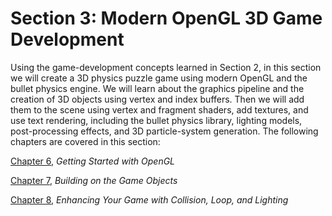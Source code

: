 # Section 3: Modern OpenGL 3D Game Development

Using the game-development concepts learned in Section 2, in this section we will create a 3D physics puzzle game using modern OpenGL and the bullet physics engine. We will learn about the graphics pipeline and the creation of 3D objects using vertex and index buffers. Then we will add them to the scene using vertex and fragment shaders, add textures, and use text rendering, including the bullet physics library, lighting models, post-processing effects, and 3D particle-system generation. The following chapters are covered in this section:

[Chapter 6](df91d837-a1b9-4723-a779-792d2d6358fa.xhtml), *Getting Started with OpenGL*

[Chapter 7](ccdc775e-ac6b-41aa-b861-1eae379feb04.xhtml), *Building on the Game Objects*

[Chapter 8](ed5ec7d6-9257-48c4-9f66-3a2aca68eeeb.xhtml), *Enhancing Your Game with Collision, Loop, and Lighting*